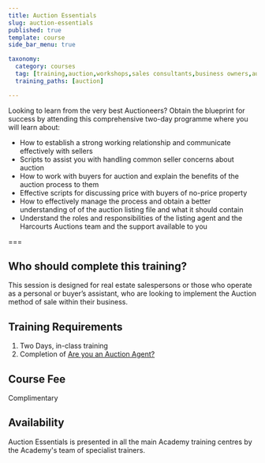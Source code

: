 ```yaml
---
title: Auction Essentials
slug: auction-essentials
published: true
template: course
side_bar_menu: true

taxonomy:
  category: courses
  tag: [training,auction,workshops,sales consultants,business owners,auctioneer,managers]
  training_paths: [auction]

---
```


Looking to learn from the very best Auctioneers? Obtain the blueprint for success by attending this comprehensive two-day programme where you will learn about:
 
-	How to establish a strong working relationship and communicate effectively with sellers
-	Scripts to assist you with handling common seller concerns about auction
-	How to work with buyers for auction and explain the benefits of the auction process to them
-	Effective scripts for discussing price with buyers of no-price property
-	How to effectively manage the process and obtain a better understanding of of the auction listing file and what it should contain
-	Understand the roles and responsibilities of the listing agent and the Harcourts Auctions team and the support available to you

===

## Who should complete this training?
This session is designed for real estate salespersons or those who operate as a personal or buyer’s assistant, who are looking to implement the Auction method of sale within their business.

## Training Requirements
1. Two Days, in-class training
2. Completion of [Are you an Auction Agent?](/courses/auction/auction-agent)

## Course Fee
Complimentary 

## Availability
Auction Essentials is presented in all the main Academy training centres by the Academy's team of specialist trainers.
